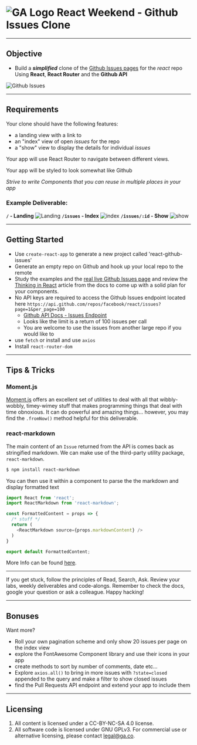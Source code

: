 # ![GA Logo](https://ga-dash.s3.amazonaws.com/production/assets/logo-9f88ae6c9c3871690e33280fcf557f33.png) React Weekend - Github Issues Clone
___
## Objective
-  Build a _**simplified**_ clone of the [Github Issues pages](https://github.com/facebook/react/issues) for the _react_ repo Using **React**, **React Router** and the **Github API**

![Github Issues](./media/react_issues.png)
___
## Requirements
Your clone should have the following features:
  - a landing view with a link to 
  - an "index" view of open _issues_ for the repo
  - a "show" view to display the details for individual _issues_

Your app will use React Router to navigate between different views.

Your app will be styled to look somewhat like Github

_Strive to write Components that you can reuse in multiple places in your app_

### Example Deliverable:

**`/` - Landing**
![Landing](./media/landing.png)
**`/issues` - Index**
![index](./media/index.png)
**`/issues/:id` - Show**
![show](./media/show.png)
___
## Getting Started
- Use `create-react-app` to generate a new project called 'react-github-issues'
- Generate an empty repo on Github and hook up your local repo to the remote
- Study the examples and the [real live Github Issues page](https://github.com/facebook/react/issues) and review the [Thinking in React](https://reactjs.org/docs/thinking-in-react.html) article from the docs to come up with a solid plan for your components.
- No API keys are required to access the Github Issues endpoint located here `https://api.github.com/repos/facebook/react/issues?page=1&per_page=100`
    - [Github API Docs - Issues Endpoint](https://developer.github.com/v3/issues/)
    - Looks like the limit is a return of 100 issues per call
    - You are welcome to use the issues from another large repo if you would like to
- use `fetch` or install and use `axios`
- Install `react-router-dom`

___
## Tips & Tricks
### Moment.js
[Moment.js](https://momentjs.com/) offers an excellent set of utilities to deal with all that wibbly-wobbly, timey-wimey stuff that makes programming things that deal with time obnoxious. It can do powerful and amazing things... however, you may find the `.fromNow()` method helpful for this deliverable.

### react-markdown
The main content of an `Issue` returned from the API is comes back as stringified markdown. We can make use of the third-party utility package, `react-markdown`. 

```bash
$ npm install react-markdown
```
You can then use it within a component to parse the the markdown and display formatted text
```js
import React from 'react';
import ReactMarkdown from 'react-markdown';

const FormattedContent = props => {
  /* stuff */ 
  return (
    <ReactMarkdown source={props.markdownContent} />
  )
}

export default FormattedContent;
```
More Info can be found [here](https://github.com/rexxars/react-markdown).
___

If you get stuck, follow the principles of Read, Search, Ask. Review your labs, weekly deliverables and code-alongs. Remember to check the docs, google your question or ask a colleague. Happy hacking!

___
## Bonuses
Want more?
- Roll your own pagination scheme and only show 20 issues per page on the index view
- explore the FontAwesome Component library and use their icons in your app
- create methods to sort by number of comments, date etc...
- Explore `axios.all()` to bring in more issues with `?state=closed` appended to the query and make a filter to show closed issues
- find the Pull Requests API endpoint and extend your app to include them
___
## Licensing
1. All content is licensed under a CC-BY-NC-SA 4.0 license.
2. All software code is licensed under GNU GPLv3. For commercial use or alternative licensing, please contact legal@ga.co.